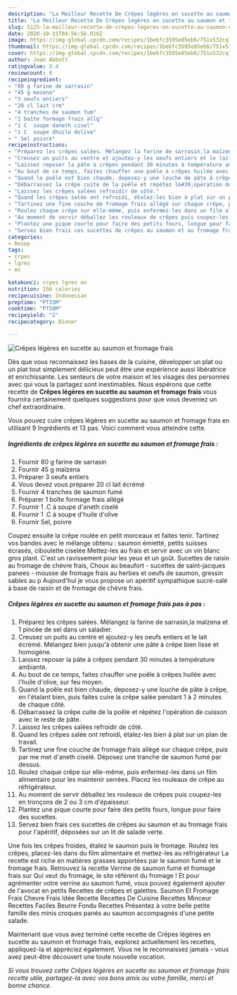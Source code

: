 ```yaml
---
description: "La Meilleur Recette De Crêpes légères en sucette au saumon et fromage frais"
title: "La Meilleur Recette De Crêpes légères en sucette au saumon et fromage frais"
slug: 5125-la-meilleur-recette-de-crepes-legeres-en-sucette-au-saumon-et-fromage-frais
date: 2020-10-31T04:56:56.016Z
image: https://img-global.cpcdn.com/recipes/1bebfc3595e85eb6/751x532cq70/crepes-legeres-en-sucette-au-saumon-et-fromage-frais-photo-principale-de-la-recette.jpg
thumbnail: https://img-global.cpcdn.com/recipes/1bebfc3595e85eb6/751x532cq70/crepes-legeres-en-sucette-au-saumon-et-fromage-frais-photo-principale-de-la-recette.jpg
cover: https://img-global.cpcdn.com/recipes/1bebfc3595e85eb6/751x532cq70/crepes-legeres-en-sucette-au-saumon-et-fromage-frais-photo-principale-de-la-recette.jpg
author: Jean Abbott
ratingvalue: 3.4
reviewcount: 9
recipeingredient:
- "80 g farine de sarrasin"
- "45 g mazena"
- "3 oeufs entiers"
- "20 cl lait crm"
- "4 tranches de saumon fum"
- "1 boîte formage frais allg"
- "1 C  soupe daneth cisel"
- "1 C  soupe dhuile dolive"
- " Sel poivre"
recipeinstructions:
- "Préparez les crêpes salées. Mélangez la farine de sarrasin,la maïzena et 1 pincée de sel dans un saladier."
- "Creusez un puits au centre et ajoutez-y les oeufs entiers et le lait écrémé. Mélangez bien jusqu&#39;à obtenir une pâte à crêpe bien lisse et homogène."
- "Laissez reposer la pâte à crêpes pendant 30 minutes à température ambiante."
- "Au bout de ce temps, faites chauffer une poêle à crêpes huilée avec l&#39;huile d&#39;olive, sur feu moyen."
- "Quand la poêle est bien chaude, deposez-y une louche de pâte à crêpe, en l&#39;étalant bien, puis faites cuire la crêpe salée pendant 1 à 2 minutes de chaque côté."
- "Débarrassez la crêpe cuite de la poêle et répétez l&#39;opération de cuisson avec le reste de pâte."
- "Laissez les crêpes salées refroidir de côté."
- "Quand les crêpes salée ont refroidi, étalez-les bien à plat sur un plan de travail."
- "Tartinez une fine couche de fromage frais allégé sur chaque crêpe, puis par me met d&#39;aneth ciselé. Déposez une tranche de saumon fumé par dessus."
- "Roulez chaque crêpe sur elle-même, puis enfermez-les dans un film alimentaire pour les maintenir serrées. Placez les rouleaux de crêpe au réfrigérateur."
- "Au moment de servir déballez les rouleaux de crêpes puis coupez-les en tronçons de 2 ou 3 cm d&#39;épaisseur."
- "Plantez une pique courte pour faire des petits fours, longue pour faire des sucettes."
- "Servez bien frais ces sucettes de crêpes au saumon et au fromage frais pour l&#39;apéritif, déposées sur un lit de salade verte."
categories:
- Resep
tags:
- crpes
- lgres
- en

katakunci: crpes lgres en 
nutrition: 256 calories
recipecuisine: Indonesian
preptime: "PT33M"
cooktime: "PT58M"
recipeyield: "2"
recipecategory: Dinner

---
```



![Crêpes légères en sucette au saumon et fromage frais](https://img-global.cpcdn.com/recipes/1bebfc3595e85eb6/751x532cq70/crepes-legeres-en-sucette-au-saumon-et-fromage-frais-photo-principale-de-la-recette.jpg)

Dès que vous reconnaissez les bases de la cuisine, développer un plat ou un plat tout simplement délicieux peut être une expérience aussi libératrice et enrichissante. Les senteurs de votre maison et les visages des personnes avec qui vous la partagez sont inestimables. Nous espérons que cette recette de <strong> Crêpes légères en sucette au saumon et fromage frais </strong> vous fournira certainement quelques suggestions pour que vous deveniez un chef extraordinaire.

<!--inarticleads1-->

Vous pouvez cuire crêpes légères en sucette au saumon et fromage frais en utilisant 9 Ingrédients et 13 pas. Voici comment vous atteindre cette.

##### Ingrédients de crêpes légères en sucette au saumon et fromage frais :

1. Fournir 80 g farine de sarrasin
1. Fournir 45 g maïzena
1. Préparer 3 oeufs entiers
1. Vous devez vous préparer 20 cl lait écrémé
1. Fournir 4 tranches de saumon fumé
1. Préparer 1 boîte formage frais allégé
1. Fournir 1 .C à soupe d&#39;aneth ciselé
1. Fournir 1 .C à soupe d&#39;huile d&#39;olive
1. Fournir  Sel, poivre


Coupez ensuite la crêpe roulée en petit morceaux et faites tenir. Tartinez vos bandes avec le mélange obtenu : saumon émietté, petits suisses écrasés, ciboulette ciselée Mettez-les au frais et servir avec un vin blanc gros plant. C&#39;est un ravissement pour les yeux et un goût. Sucettes de raisin au fromage de chèvre frais, Choux au beaufort - sucettes de saint-jacques panees - mousse de fromage frais au herbes et oeufs de saumon, gressin sables au p Aujourd&#39;hui je vous propose un apéritif sympathique sucré-salé à base de raisin et de fromage de chèvre frais. 

<!--inarticleads2-->

##### Crêpes légères en sucette au saumon et fromage frais pas à pas :

1. Préparez les crêpes salées. Mélangez la farine de sarrasin,la maïzena et 1 pincée de sel dans un saladier.
1. Creusez un puits au centre et ajoutez-y les oeufs entiers et le lait écrémé. Mélangez bien jusqu&#39;à obtenir une pâte à crêpe bien lisse et homogène.
1. Laissez reposer la pâte à crêpes pendant 30 minutes à température ambiante.
1. Au bout de ce temps, faites chauffer une poêle à crêpes huilée avec l&#39;huile d&#39;olive, sur feu moyen.
1. Quand la poêle est bien chaude, deposez-y une louche de pâte à crêpe, en l&#39;étalant bien, puis faites cuire la crêpe salée pendant 1 à 2 minutes de chaque côté.
1. Débarrassez la crêpe cuite de la poêle et répétez l&#39;opération de cuisson avec le reste de pâte.
1. Laissez les crêpes salées refroidir de côté.
1. Quand les crêpes salée ont refroidi, étalez-les bien à plat sur un plan de travail.
1. Tartinez une fine couche de fromage frais allégé sur chaque crêpe, puis par me met d&#39;aneth ciselé. Déposez une tranche de saumon fumé par dessus.
1. Roulez chaque crêpe sur elle-même, puis enfermez-les dans un film alimentaire pour les maintenir serrées. Placez les rouleaux de crêpe au réfrigérateur.
1. Au moment de servir déballez les rouleaux de crêpes puis coupez-les en tronçons de 2 ou 3 cm d&#39;épaisseur.
1. Plantez une pique courte pour faire des petits fours, longue pour faire des sucettes.
1. Servez bien frais ces sucettes de crêpes au saumon et au fromage frais pour l&#39;apéritif, déposées sur un lit de salade verte.


Une fois les crêpes froides, étalez le saumon puis le fromage. Roulez les crêpes, placez-les dans du film alimentaire et mettez-les au réfrigérateur La recette est riche en matières grasses apportées par le saumon fumé et le fromage frais. Retrouvez la recette Verrine de saumon fumé et fromage frais sur Qui veut du fromage, le site référent du fromage ! Et pour agrémenter votre verrine au saumon fumé, vous pouvez également ajouter de l&#39;avocat en petits Recettes de crêpes et galettes. Saumon Et Fromage Frais Chevre Frais Idée Recette Recettes De Cuisine Recettes Minceur Recettes Faciles Beurre Fondu Recettes Présentez à votre belle petite famille des minis croques panés au saumon accompagnés d&#39;une petite salade. 

<!--inarticleads1-->

<p>
Maintenant que vous avez terminé cette recette de Crêpes légères en sucette au saumon et fromage frais, explorez actuellement les recettes, appliquez-la et appréciez également. Vous ne le reconnaissez jamais - vous avez peut-être découvert une toute nouvelle vocation.
</p>

<p>
<i>Si vous trouvez cette Crêpes légères en sucette au saumon et fromage frais recette utile, partagez-la avec vos bons amis ou votre famille, merci et bonne chance.</i>
</p>
